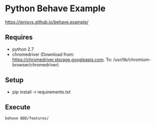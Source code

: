 # Python Behave Example

https://jenisys.github.io/behave.example/

## Requires

* python 2.7
* chromedriver (Download from: https://chromedriver.storage.googleapis.com. To: /usr/lib/chromium-browser/chromedriver)

## Setup

* pip install -r requirements.txt

## Execute

```
behave BDD/features/
```